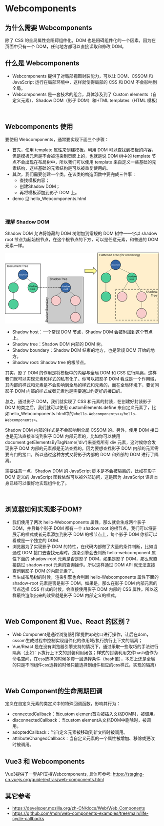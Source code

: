 # Webcomponents

## 为什么需要 Webcomponents
除了 CSS 的全局属性会阻碍组件化，DOM 也是阻碍组件化的一个因素，因为在页面中只有一个 DOM，任何地方都可以直接读取和修改 DOM。

## 什么是 Webcomponents
- Webcomponents 提供了对局部视图封装能力，可以让 DOM、CSSOM 和 JavaScript 运行在局部环境中，这样就使得局部的 CSS 和 DOM 不会影响到全局。
- Webcomponents 是一套技术的组合，具体涉及到了 Custom elements（自定义元素）、Shadow DOM（影子 DOM）和HTML templates（HTML 模板）

<br>

## Webcomponents 使用
要使用 Webcomponents，通常要实现下面三个步骤：
- 首先，使用 template 属性来创建模板。利用 DOM 可以查找到模板的内容，但是模板元素是不会被渲染到页面上的，也就是说 DOM 树中的 template 节点不会出现在布局树中，所以我们可以使用 template 来自定义一些基础的元素结构，这些基础的元素结构是可以被重复使用的。
- 其次，我们需要创建一个类。在该类的构造函数中要完成三件事：
  - 查找模板内容；
  - 创建Shadow DOM；
  - 再将模板添加到影子 DOM 上。
- demo 见 hello_Webcomponents.html

<br>

### 理解 Shadow DOM
Shadow DOM 允许将隐藏的 DOM 树附加到常规的 DOM 树中——它以 shadow root 节点为起始根节点，在这个根节点的下方，可以是任意元素，和普通的 DOM 元素一样。

<img src="shadowdom.svg" />

- Shadow host：一个常规 DOM 节点，Shadow DOM 会被附加到这个节点上。
- Shadow tree：Shadow DOM 内部的 DOM 树。
- Shadow boundary：Shadow DOM 结束的地方，也是常规 DOM 开始的地方。
- Shadow root: Shadow tree 的根节点。

其实，影子 DOM 的作用是将模板中的内容与全局 DOM 和 CSS 进行隔离，这样我们就可以实现元素和样式的私有化了。你可以把影子 DOM 看成是一个作用域，其内部的样式和元素是不会影响到全局的样式和元素的，而在全局环境下，要访问影子 DOM 内部的样式或者元素也是需要通过约定好的接口的。

总之，通过影子 DOM，我们就实现了 CSS 和元素的封装，在创建好封装影子 DOM 的类之后，我们就可以使用 customElements.define 来自定义元素了，比如hello_Webcomponents.html中的`<hello-Webcomponents></hello-Webcomponents>`。

Shadow DOM 内部的样式是不会影响到全局 CSSOM 的。另外，使用 DOM 接口也是无法直接查询到影子 DOM 内部元素的，比如你可以使用document.getElementsByTagName('div')来查找所有 div 元素，这时候你会发现影子 DOM 内部的元素都是无法查找的，因为要想查找影子 DOM 内部的元素需要专门的接口，所以通过这种方式又将影子内部的 DOM 和外部的 DOM 进行了隔离。
  
需要注意一点，Shadow DOM 的 JavaScript 脚本是不会被隔离的，比如在影子 DOM 定义的 JavaScript 函数依然可以被外部访问，这是因为 JavaScript 语言本身已经可以很好地实现组件化了。

<br>

## 浏览器如何实现影子DOM?
- 我们使用了两次 hello-Webcomponents 属性，那么就会生成两个影子 DOM，并且每个影子 DOM 都有一个 shadow root 的根节点，我们可以将要展示的样式或者元素添加到影子 DOM 的根节点上，每个影子 DOM 你都可以看成是一个独立的 DOM.
- 浏览器为了实现影子 DOM 的特性，在代码内部做了大量的条件判断，比如当通过 DOM 接口去查找元素时，渲染引擎会去判断 hello-webcomponent 属性下面的 shadow-root 元素是否是影子 DOM，如果是影子 DOM，那么就直接跳过 shadow-root 元素的查询操作。所以这样通过 DOM API 就无法直接查询到影子 DOM 的内部元素了。
- 当生成布局树的时候，渲染引擎也会判断 hello-Webcomponents 属性下面的 shadow-root 元素是否是影子 DOM，如果是，那么在影子 DOM 内部元素的节点选择 CSS 样式的时候，会直接使用影子 DOM 内部的 CSS 属性。所以这样最终渲染出来的效果就是影子 DOM 内部定义的样式。

<br>

## Web Component 和 Vue、React 的区别？
- Web Component是通过浏览器引擎提供api接口进行操作，让后在dom，cssom生成过程中控制实现组件化的作用域/执行执行上下文的隔离； 
- Vue/React 是在没有浏览器引擎支持的情况下，通过采取一些取巧的手法进行隔离（比如：js执行上下文的封装利用闭包；样式的封装利用文件hash值作为命名空间，在css选择的时候多套一层选择条件（hash值），本质上还是全局的只是不同组件css选择的时候只能选择到组件相应的css样式，实现的隔离）

<br>

## Web Component的生命周期回调
定义在自定义元素的类定义中的特殊回调函数，影响其行为：
- connectedCallback：当custom element首次被插入文档DOM时，被调用。
- disconnectedCallback：当custom element从文档DOM中删除时，被调用。
- adoptedCallback：当自定义元素被移动到新文档时被调用。
- attributeChangedCallback：当自定义元素的一个属性被增加、移除或更改时被调用。

## Vue3 和 Webcomponents
Vue3提供了一套API支持Webcomponents, 具体可参考:
https://staging-cn.vuejs.org/guide/extras/web-components.html

## 其它参考
- https://developer.mozilla.org/zh-CN/docs/Web/Web_Components
- https://github.com/mdn/web-components-examples/tree/main/life-cycle-callbacks